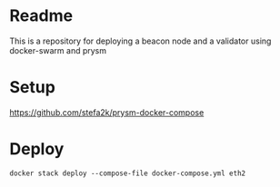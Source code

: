# Readme
This is a repository for deploying a beacon node and a validator using docker-swarm and prysm

# Setup

https://github.com/stefa2k/prysm-docker-compose

# Deploy

```
docker stack deploy --compose-file docker-compose.yml eth2
```

